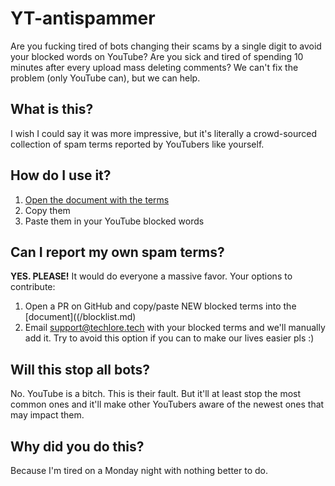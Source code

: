 # YT-antispammer
Are you fucking tired of bots changing their scams by a single digit to avoid your blocked words on YouTube? Are you sick and tired of spending 10 minutes after every upload mass deleting comments? We can't fix the problem (only YouTube can), but we can help.

## What is this?
I wish I could say it was more impressive, but it's literally a crowd-sourced collection of spam terms reported by YouTubers like yourself.

## How do I use it?
1. [Open the document with the terms](/blocklist.md)
2. Copy them
3. Paste them in your YouTube blocked words

## Can I report my own spam terms?
**YES. PLEASE!** It would do everyone a massive favor. Your options to contribute:
1. Open a PR on GitHub and copy/paste NEW blocked terms into the [document]((/blocklist.md)
2. Email support@techlore.tech with your blocked terms and we'll manually add it. Try to avoid this option if you can to make our lives easier pls :)

## Will this stop all bots?
No. YouTube is a bitch. This is their fault. But it'll at least stop the most common ones and it'll make other YouTubers aware of the newest ones that may impact them.

## Why did you do this?
Because I'm tired on a Monday night with nothing better to do.
